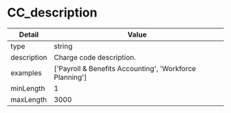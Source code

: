 # CC_description
| Detail | Value |
| ------ | ----- |
| type | string |
| description | Charge code description. |
| examples | ['Payroll & Benefits Accounting', 'Workforce Planning'] |
| minLength | 1 |
| maxLength | 3000 |
